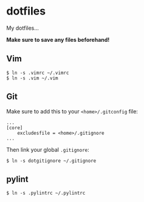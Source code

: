 # dotfiles

My dotfiles...

**Make sure to save any files beforehand!**

## Vim

    $ ln -s .vimrc ~/.vimrc
    $ ln -s .vim ~/.vim

## Git

Make sure to add this to your `<home>/.gitconfig` file:

    ...
    [core]
        excludesfile = <home>/.gitignore
    ...

Then link your global `.gitignore`:

    $ ln -s dotgitignore ~/.gitignore

## pylint

    $ ln -s .pylintrc ~/.pylintrc
